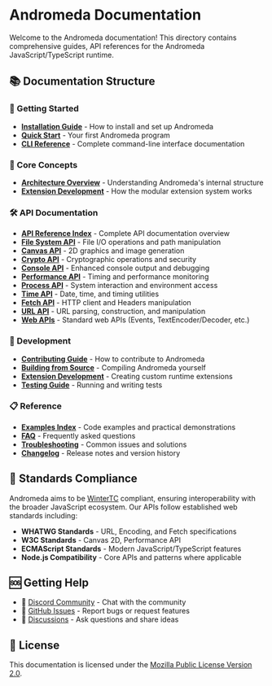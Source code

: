 # Andromeda Documentation

Welcome to the Andromeda documentation! This directory contains comprehensive
guides, API references for the Andromeda JavaScript/TypeScript runtime.

## 📚 Documentation Structure

### 🚀 Getting Started

- [**Installation Guide**](installation) - How to install and set up Andromeda
- [**Quick Start**](quick-start) - Your first Andromeda program
- [**CLI Reference**](cli-reference) - Complete command-line interface
  documentation

### 📖 Core Concepts

- [**Architecture Overview**](architecture) - Understanding Andromeda's internal
  structure
- [**Extension Development**](extension-development) - How the modular extension
  system works

### 🛠️ API Documentation

- [**API Reference Index**](api/README) - Complete API documentation overview
- [**File System API**](api/file-system) - File I/O operations and path
  manipulation
- [**Canvas API**](api/canvas) - 2D graphics and image generation
- [**Crypto API**](api/crypto) - Cryptographic operations and security
- [**Console API**](api/console) - Enhanced console output and debugging
- [**Performance API**](api/performance) - Timing and performance monitoring
- [**Process API**](api/process) - System interaction and environment access
- [**Time API**](api/time) - Date, time, and timing utilities
- [**Fetch API**](api/fetch) - HTTP client and Headers manipulation
- [**URL API**](api/url) - URL parsing, construction, and manipulation
- [**Web APIs**](api/web) - Standard web APIs (Events, TextEncoder/Decoder,
  etc.)

### 🔧 Development

- [**Contributing Guide**](contributing) - How to contribute to Andromeda
- [**Building from Source**](building) - Compiling Andromeda yourself
- [**Extension Development**](extension-development) - Creating custom runtime
  extensions
- [**Testing Guide**](testing) - Running and writing tests

### 📋 Reference

- [**Examples Index**](examples/README) - Code examples and practical
  demonstrations
- [**FAQ**](faq) - Frequently asked questions
- [**Troubleshooting**](troubleshooting) - Common issues and solutions
- [**Changelog**](changelog) - Release notes and version history

## 🎯 Standards Compliance

Andromeda aims to be [WinterTC](https://wintertc.org/) compliant, ensuring
interoperability with the broader JavaScript ecosystem. Our APIs follow
established web standards including:

- **WHATWG Standards** - URL, Encoding, and Fetch specifications
- **W3C Standards** - Canvas 2D, Performance API
- **ECMAScript Standards** - Modern JavaScript/TypeScript features
- **Node.js Compatibility** - Core APIs and patterns where applicable

## 🆘 Getting Help

- 💬 [Discord Community](https://discord.gg/tgjAnX2Ny3) - Chat with the
  community
- 🐛 [GitHub Issues](https://github.com/tryandromeda/andromeda/issues) - Report
  bugs or request features
- 📧 [Discussions](https://github.com/tryandromeda/andromeda/discussions) - Ask
  questions and share ideas

## 📄 License

This documentation is licensed under the
[Mozilla Public License Version 2.0](../LICENSE).
